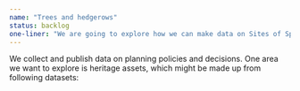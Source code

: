 ```yaml
---
name: "Trees and hedgerows"
status: backlog
one-liner: "We are going to explore how we can make data on Sites of Special Scientific Interest easier to find, use and trust."
---
```

We collect and publish data on planning policies and decisions. One area we want to explore is heritage assets, which might be made up from following datasets:
